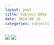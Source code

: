 ```yaml
---
layout: post
title: Subject 8002
date: 2024-09-16
categories: subjects
---
```


![](/downloaded-pngs/8002/8002/8002_accuracy_by_condition.png)
![](/downloaded-pngs/8002/8002/8002_rt.png)
